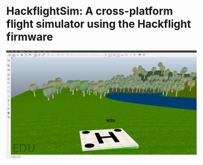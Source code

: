# HackflightSim: A cross-platform flight simulator using the Hackflight firmware

<img src="hackflight.png">


